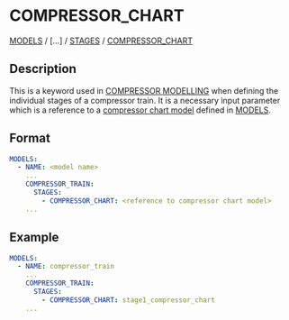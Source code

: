 # COMPRESSOR_CHART

[MODELS](/about/references/MODELS.md) /
[...] /
[STAGES](/about/references/STAGES.md) /
[COMPRESSOR_CHART](/about/references/COMPRESSOR_CHART.md)


## Description
This is a keyword used in [COMPRESSOR MODELLING](/about/modelling/setup/models/compressor_modelling/compressor_models_types/index.md) when defining the individual stages of a compressor train.
It is a necessary input parameter which is a reference to a [compressor chart model](/about/modelling/setup/models/compressor_modelling/compressor_charts/index.md) defined in [MODELS](/about/references/MODELS.md).


## Format

~~~~~yaml
MODELS:
  - NAME: <model name>
    ...
    COMPRESSOR_TRAIN:
      STAGES:
        - COMPRESSOR_CHART: <reference to compressor chart model>
    ...
~~~~~

## Example

~~~~~yaml
MODELS:
  - NAME: compressor_train
    ...
    COMPRESSOR_TRAIN:
      STAGES:
        - COMPRESSOR_CHART: stage1_compressor_chart
    ...
~~~~~
